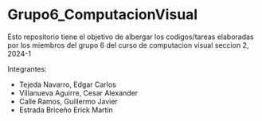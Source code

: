 # Grupo6_ComputacionVisual
Esto repositorio tiene el objetivo de albergar los codigos/tareas elaboradas por los miembros del grupo 6 del curso de computacion visual seccion 2, 2024-1

Integrantes:
- Tejeda Navarro, Edgar Carlos
- Villanueva Aguirre, Cesar Alexander
- Calle Ramos, Guillermo Javier
- Estrada Briceño Erick Martín
